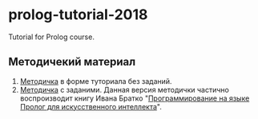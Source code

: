 # prolog-tutorial-2018
Tutorial for Prolog course.

## Методичекий материал

1. [Методичка](https://github.com/eugeneai/ais/blob/ais-pure-math/ais.pdf) в форме туториала без заданий.
1. [Методичка](https://github.com/eugeneai/ais/blob/new-isu/ais.pdf) с заданими.  Данная версия методички частично воспроизводит книгу Ивана Братко "[Программирование на языке Пролог для искусственного интеллекта](https://royallib.com/read/bratko_ivan/programmirovanie_na_yazike_prolog_dlya_iskusstvennogo_intellekta.html#0)".
